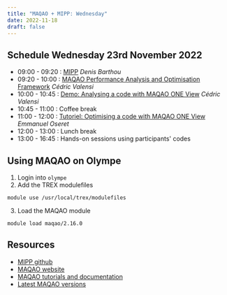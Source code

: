 ```yaml
---
title: "MAQAO + MIPP: Wednesday"
date: 2022-11-18
draft: false
---
```


## Schedule Wednesday 23rd November 2022

* 09:00 - 09:20 : [MIPP](../presentations/calmip-mipp.pdf) _Denis Barthou_
* 09:20 - 10:00 : [MAQAO Performance Analysis and Optimisation Framework](../presentations/MAQAO.pdf) _Cédric Valensi_
* 10:00 - 10:45 : [Demo: Analysing a code with MAQAO ONE View](../presentations/MAQAO-handson.pdf) _Cédric Valensi_
* 10:45 - 11:00 : Coffee break
* 11:00 - 12:00 : [Tutoriel: Optimising a code with MAQAO ONE View](../presentations/MAQAO-handson.pdf) _Emmanuel Oseret_
* 12:00 - 13:00 : Lunch break
* 13:00 - 16:45 : Hands-on sessions using participants' codes

 ## Using MAQAO on Olympe
 1. Login into `olympe`
 2. Add the TREX modulefiles
 ```
 module use /usr/local/trex/modulefiles
 ```
 3. Load the MAQAO module
 ```
 module load maqao/2.16.0
 ```
 
 ## Resources
 * [MIPP github](https://github.com/aff3ct/MIPP)
 * [MAQAO website](https://maqao.exascale-computing.eu)
 * [MAQAO tutorials and documentation](https://maqao.exascale-computing.eu/documentation.html)
 * [Latest MAQAO versions](https://maqao.exascale-computing.eu/download.html)
